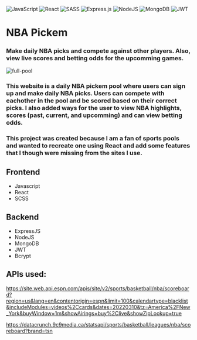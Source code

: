 ![JavaScript](https://img.shields.io/badge/javascript-%23323330.svg?style=for-the-badge&logo=javascript&logoColor=%23F7DF1E)
![React](https://img.shields.io/badge/react-%2320232a.svg?style=for-the-badge&logo=react&logoColor=%2361DAFB)
![SASS](https://img.shields.io/badge/SASS-hotpink.svg?style=for-the-badge&logo=SASS&logoColor=white)
![Express.js](https://img.shields.io/badge/express.js-%23404d59.svg?style=for-the-badge&logo=express&logoColor=%2361DAFB)
![NodeJS](https://img.shields.io/badge/node.js-6DA55F?style=for-the-badge&logo=node.js&logoColor=white)
![MongoDB](https://img.shields.io/badge/MongoDB-%234ea94b.svg?style=for-the-badge&logo=mongodb&logoColor=white)
	![JWT](https://img.shields.io/badge/JWT-black?style=for-the-badge&logo=JSON%20web%20tokens)
 
# NBA Pickem 
### Make daily NBA picks and compete against other players. Also, view live scores and betting odds for the upcomming games.


![full-pool](https://user-images.githubusercontent.com/84540947/165803685-5245a0f8-41d6-4129-b4b4-0c9e3440f2af.png)

### This website is a daily NBA pickem pool where users can sign up and make daily NBA picks. Users can compete with eachother in the pool and be scored based on their correct picks. I also added ways for the user to view NBA highlights, scores (past, current, and upcomming) and can view betting odds. 
### This project was created because I am a fan of sports pools and wanted to recreate one using React and add some features that I though were missing from the sites I use.


 ## Frontend
  - Javascript
  - React
  - SCSS
 ## Backend
  - ExpressJS
  - NodeJS
  - MongoDB
  - JWT
  - Bcrypt

## APIs used:
https://site.web.api.espn.com/apis/site/v2/sports/basketball/nba/scoreboard?region=us&lang=en&contentorigin=espn&limit=100&calendartype=blacklist&includeModules=videos%2Ccards&dates=20220310&tz=America%2FNew_York&buyWindow=1m&showAirings=buy%2Clive&showZipLookup=true

https://datacrunch.9c9media.ca/statsapi/sports/basketball/leagues/nba/scoreboard?brand=tsn
